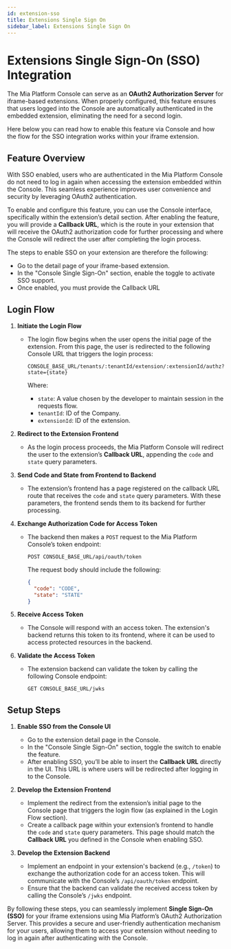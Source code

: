 ```yaml
---
id: extension-sso
title: Extensions Single Sign On
sidebar_label: Extensions Single Sign On
---
```


# Extensions Single Sign-On (SSO) Integration

The Mia Platform Console can serve as an **OAuth2 Authorization Server** for iframe-based extensions. When properly configured, this feature ensures that users logged into the Console are automatically authenticated in the embedded extension, eliminating the need for a second login.

Here below you can read how to enable this feature via Console and how the flow for the SSO integration works within your iframe extension.

## Feature Overview

With SSO enabled, users who are authenticated in the Mia Platform Console do not need to log in again when accessing the extension embedded within the Console. This seamless experience improves user convenience and security by leveraging OAuth2 authentication.

To enable and configure this feature, you can use the Console interface, specifically within the extension’s detail section. After enabling the feature, you will provide a **Callback URL**, which is the route in your extension that will receive the OAuth2 authorization code for further processing and where the Console will redirect the user after completing the login process.

The steps to enable SSO on your extension are therefore the following:

- Go to the detail page of your iframe-based extension.
- In the "Console Single Sign-On" section, enable the toggle to activate SSO support.
- Once enabled, you must provide the Callback URL

## Login Flow

1. **Initiate the Login Flow**
   - The login flow begins when the user opens the initial page of the extension. From this page, the user is redirected to the following Console URL that triggers the login process:
   
     ```
     CONSOLE_BASE_URL/tenants/:tenantId/extension/:extensionId/authz?state={state}
     ```
   
     Where:
     - `state`: A value chosen by the developer to maintain session in the requests flow.
     - `tenantId`: ID of the Company.
     - `extensionId`: ID of the extension.

2. **Redirect to the Extension Frontend**
   - As the login process proceeds, the Mia Platform Console will redirect the user to the extension’s **Callback URL**, appending the `code` and `state` query parameters.

3. **Send Code and State from Frontend to Backend**
   - The extension’s frontend has a page registered on the callback URL route that receives the `code` and `state` query parameters. With these parameters, the frontend sends them to its backend for further processing.

4. **Exchange Authorization Code for Access Token**
   - The backend then makes a `POST` request to the Mia Platform Console’s token endpoint:
   
     ```
     POST CONSOLE_BASE_URL/api/oauth/token
     ```
   
     The request body should include the following:
   
     ```json
     {
       "code": "CODE",
       "state": "STATE"
     }
     ```

5. **Receive Access Token**
   - The Console will respond with an access token. The extension's backend returns this token to its frontend, where it can be used to access protected resources in the backend.

6. **Validate the Access Token**
   - The extension backend can validate the token by calling the following Console endpoint:
   
     ```
     GET CONSOLE_BASE_URL/jwks
     ```

## Setup Steps

1. **Enable SSO from the Console UI**
   - Go to the extension detail page in the Console.
   - In the "Console Single Sign-On" section, toggle the switch to enable the feature.
   - After enabling SSO, you’ll be able to insert the **Callback URL** directly in the UI. This URL is where users will be redirected after logging in to the Console.

2. **Develop the Extension Frontend**
   - Implement the redirect from the extension’s initial page to the Console page that triggers the login flow (as explained in the Login Flow section).
   - Create a callback page within your extension’s frontend to handle the `code` and `state` query parameters. This page should match the **Callback URL** you defined in the Console when enabling SSO.

3. **Develop the Extension Backend**
   - Implement an endpoint in your extension's backend (e.g., `/token`) to exchange the authorization code for an access token. This will communicate with the Console’s `/api/oauth/token` endpoint.
   - Ensure that the backend can validate the received access token by calling the Console’s `/jwks` endpoint.

By following these steps, you can seamlessly implement **Single Sign-On (SSO)** for your iframe extensions using Mia Platform’s OAuth2 Authorization Server. This provides a secure and user-friendly authentication mechanism for your users, allowing them to access your extension without needing to log in again after authenticating with the Console.
